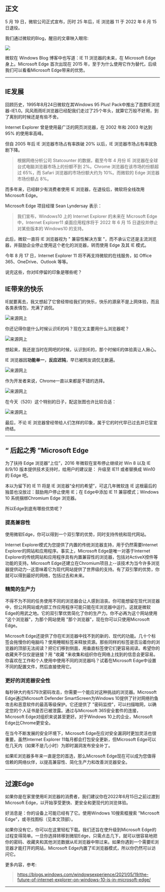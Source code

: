 ## 正文



5 月 19 日，微软公司正式宣布，历时 25 年后，IE 浏览器 11 于 2022 年 6 月 15 日退役。

我们通过微软的Blog，醒目的文章映入眼帘:

![](../../../Blog/images/热点文章/IE再见/1.jpg)

微软在 Windows Blog 博客中也写道：IE 11 浏览器的未来，在 Microsoft Edge 身上。Microsoft Edge 首次出现在 2015 年，至于为什么使用它作为替代，后续我们可以看看Microsoft Edge带来的优势。



------



## IE发展

回顾历史，1995年8月24日微软在其Windows 95 Plus! Pack中推出了首款IE浏览器-IE1.0。风风雨雨IE浏览器已经配我们走过了25个年头，就算它万般不好用，到了离别的时候还是有些不舍。



Internet Explorer 曾是使用最广泛的网页浏览器，在 2002 年和 2003 年达到 95% 的使用率高峰。

但自 2005 年后 IE 浏览器市场占有率跌破 20% 以后，IE 浏览器市场占有率就急剧下降。



> 根据网络分析公司 Statcounter 的数据，截至今年 4 月份 IE 浏览器在全球台式电脑浏览器市场上的份额不到 2%。Chrome 浏览器在该市场的份额超过 65%，而 Safari 浏览器的市场份额大约为 10%。而微软的 Edge 浏览器市场份额占 8%。



而多年来，已经鲜少有消费者使用 IE 浏览器，在退役后，微软将全线改用 Microsoft Edge。

Microsoft Edge 项目经理 Sean Lyndersay 表示：

> 我们宣布，Windows10 上的 Internet Explorer 的未来在 Microsoft Edge 中，Internet Explorer11 桌面应用程序将于 2022 年 6 月 15 日退役并停止对某些版本的 Windows10 的支持。



此后，微软一直将 IE 浏览器视为 " 兼容性解决方案 "，而不承认它还是主流浏览器，并鼓励企业停止使用这个老化的浏览器，转而使用 Edge 及其 IE 模式。



今年 8 月 17 日，Internet Explorer 11 将不再支持微软的在线服务，如 Office 365、OneDrive、Outlook 等等。



说完这些，你对IE停留的印象是哪些呢？



## IE带来的快乐

IE就要离去，我又想起了它曾经带给我们的快乐，快乐的源泉不是上网体验，而且各类表情包，充满了调侃。

![来源网上](../../../Blog/images/热点文章/IE再见/2.jpeg)

你还记得你是什么时候认识IE的吗？现在又主要用什么浏览器呢？

![来源网上](../../../Blog/images/热点文章/IE再见/3.jpg)



想起来，我还是当时在网吧的时候，认识到IE的，那个时候IE的体验真让人揪心。

 IE 浏览器因**功能单一**，**反应迟钝**，早已被网友调侃无数遍。



![来源网上](../../../Blog/images/热点文章/IE再见/4.jpeg)

作为开发者来说，Chrome一直以来都是不错的选择。



![来源网上](../../../Blog/images/热点文章/IE再见/5.jpeg)



在今天（520）这个特别的日子，配这张图也许比较合适：

![来源网上](../../../Blog/images/热点文章/IE再见/赛后.jpeg)





最后，不论 IE 浏览器曾经带给人们怎样的印象，属于它的时代早已过去并已官宣终结。

-----



## “ 后起之秀 ”Microsoft Edge

为了扶持 Edge 浏览器“上位”，2016 年微软在宣布停止继续对 Win 8 以及 IE 8/9/10 版本提供技术支持时，给用户的建议是： 升级至 IE11 或者替换成 Win10 的 Edge 吧。

本以为留下的 IE 11 将是 IE 浏览器“全村的希望”，可这几年微软连 IE 这根最后的独苗也没放过：鼓励用户停止使用 IE；在 Edge中添加 IE 11 兼容模式；Windows 10 系统捆绑Chromium Edge 浏览器。

所以Edge到底有哪些优势呢？



### 提高兼容性

使用微软Edge，你可以得到一个双引擎的优势，同时支持传统和现代网站。

Internet Explorer模式为您提供了内置的传统浏览器支持，用于仍然需要Internet Explorer的网站和应用程序。事实上，Microsoft Edge是唯一对基于Internet Explorer的传统网站和应用程序具有内置兼容性的浏览器，包括对ActiveX控件等功能的支持。Microsoft Edge还建立在Chromium项目上--该技术为当今许多浏览器提供动力--这意味着它为现代网站提供了世界级的支持。有了双引擎的优势，你就可以得到最好的网络，包括过去和未来。



### 精简的生产力

不得不为不同的任务使用不同的浏览器会让人感到沮丧。你可能想留在现代浏览器中，但公共网站或内部工作应用程序可能只能在IE浏览器中运行。这就是微软Edge的用武之地。它的双引擎优势简化了你的生产力。你不必再为这个网站使用 "这个浏览器"，为那个网站使用 "那个浏览器"，现在你可以只使用Microsoft Edge。



Microsoft Edge还提供了你在IE浏览器中找不到的新的、现代的功能。几十个标签会拖慢你的电脑吗？使用睡眠标签来释放资源。那些同样的标签是否沿着你的浏览器的顶部无法阅读？把它们移到侧面，用垂直标签使它们更容易阅读。希望你的收藏夹不仅仅是链接？用 "收藏 "来收集和组织你在网络上找到的信息会更容易。你喜欢在工作和个人使用中使用不同的浏览器吗？试着在Microsoft Edge中设置不同的配置文件，然后直接使用它。



### 更好的浏览器安全性

每秒钟大约有579次密码攻击，你需要一个能应对这种挑战的浏览器。Microsoft Edge通过Microsoft Defender SmartScreen为Windows 10提供了针对网络钓鱼攻击和恶意软件的最高等级保护。它还提供了 "密码监控"，可以扫描暗网，以确定您的个人证书是否已被泄露。通过与Microsoft 365安全套件的连接，Microsoft Edge对组织来说甚至更好。对于Windows 10上的企业，Microsoft Edge比Chrome更安全。

在当今不断发展的安全环境下，Microsoft Edge在应对安全漏洞时更加灵活也很重要。虽然Internet Explorer 11每月都会打包安全更新，但Microsoft Edge可以在几天内（如果不是几小时）为即时漏洞发布安全补丁。

如果IE浏览器多年来一直是您的首选，那么Microsoft Edge现在可以成为您值得信赖的网络伙伴，以提高兼容性、简化生产力和改善浏览器安全。



------



## 过渡Edge

如果你是在家里使用IE浏览器的消费者，我们建议你在2022年6月15日之前过渡到Microsoft Edge，以开始享受更快、更安全和更现代的浏览体验。

好消息是：你的设备上可能已经有了它。使用Windows 10搜索框搜索 "Microsoft Edge"，或寻找图标（见本文顶部）。

如果你没有它，你可以在这里轻松下载。我们还旨在使升级到Microsoft Edge的过程变得简单。一旦你选择转移到微软Edge，只需点击几下，就可以很容易地把你的密码、收藏夹和其他浏览数据从IE浏览器中带过来。如果你遇到一个需要IE浏览器才能打开的网站，Microsoft Edge内置了IE浏览器模式，所以你仍然可以访问它。



更多内容，参考:

> https://blogs.windows.com/windowsexperience/2021/05/19/the-future-of-internet-explorer-on-windows-10-is-in-microsoft-edge/



-----


